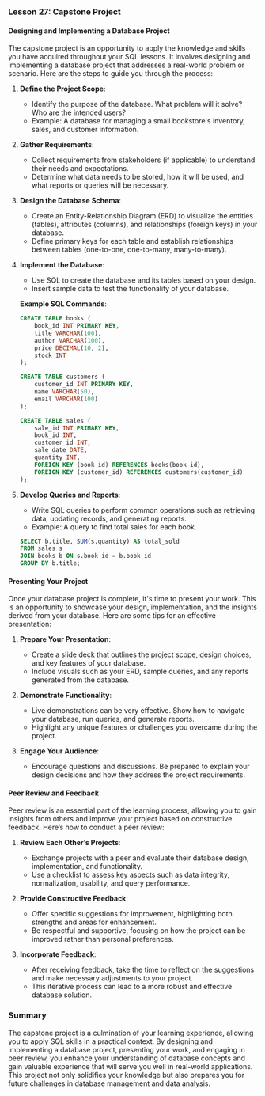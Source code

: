 ### Lesson 27: Capstone Project

#### Designing and Implementing a Database Project
The capstone project is an opportunity to apply the knowledge and skills you have acquired throughout your SQL lessons. It involves designing and implementing a database project that addresses a real-world problem or scenario. Here are the steps to guide you through the process:

1. **Define the Project Scope**:
   - Identify the purpose of the database. What problem will it solve? Who are the intended users?
   - Example: A database for managing a small bookstore's inventory, sales, and customer information.

2. **Gather Requirements**:
   - Collect requirements from stakeholders (if applicable) to understand their needs and expectations.
   - Determine what data needs to be stored, how it will be used, and what reports or queries will be necessary.

3. **Design the Database Schema**:
   - Create an Entity-Relationship Diagram (ERD) to visualize the entities (tables), attributes (columns), and relationships (foreign keys) in your database.
   - Define primary keys for each table and establish relationships between tables (one-to-one, one-to-many, many-to-many).

4. **Implement the Database**:
   - Use SQL to create the database and its tables based on your design.
   - Insert sample data to test the functionality of your database.
   
   **Example SQL Commands**:
   ```sql
   CREATE TABLE books (
       book_id INT PRIMARY KEY,
       title VARCHAR(100),
       author VARCHAR(100),
       price DECIMAL(10, 2),
       stock INT
   );

   CREATE TABLE customers (
       customer_id INT PRIMARY KEY,
       name VARCHAR(50),
       email VARCHAR(100)
   );

   CREATE TABLE sales (
       sale_id INT PRIMARY KEY,
       book_id INT,
       customer_id INT,
       sale_date DATE,
       quantity INT,
       FOREIGN KEY (book_id) REFERENCES books(book_id),
       FOREIGN KEY (customer_id) REFERENCES customers(customer_id)
   );
   ```

5. **Develop Queries and Reports**:
   - Write SQL queries to perform common operations such as retrieving data, updating records, and generating reports.
   - Example: A query to find total sales for each book.
   ```sql
   SELECT b.title, SUM(s.quantity) AS total_sold
   FROM sales s
   JOIN books b ON s.book_id = b.book_id
   GROUP BY b.title;
   ```

#### Presenting Your Project
Once your database project is complete, it's time to present your work. This is an opportunity to showcase your design, implementation, and the insights derived from your database. Here are some tips for an effective presentation:

1. **Prepare Your Presentation**:
   - Create a slide deck that outlines the project scope, design choices, and key features of your database.
   - Include visuals such as your ERD, sample queries, and any reports generated from the database.

2. **Demonstrate Functionality**:
   - Live demonstrations can be very effective. Show how to navigate your database, run queries, and generate reports.
   - Highlight any unique features or challenges you overcame during the project.

3. **Engage Your Audience**:
   - Encourage questions and discussions. Be prepared to explain your design decisions and how they address the project requirements.

#### Peer Review and Feedback
Peer review is an essential part of the learning process, allowing you to gain insights from others and improve your project based on constructive feedback. Here’s how to conduct a peer review:

1. **Review Each Other’s Projects**:
   - Exchange projects with a peer and evaluate their database design, implementation, and functionality.
   - Use a checklist to assess key aspects such as data integrity, normalization, usability, and query performance.

2. **Provide Constructive Feedback**:
   - Offer specific suggestions for improvement, highlighting both strengths and areas for enhancement.
   - Be respectful and supportive, focusing on how the project can be improved rather than personal preferences.

3. **Incorporate Feedback**:
   - After receiving feedback, take the time to reflect on the suggestions and make necessary adjustments to your project.
   - This iterative process can lead to a more robust and effective database solution.

### Summary
The capstone project is a culmination of your learning experience, allowing you to apply SQL skills in a practical context. By designing and implementing a database project, presenting your work, and engaging in peer review, you enhance your understanding of database concepts and gain valuable experience that will serve you well in real-world applications. This project not only solidifies your knowledge but also prepares you for future challenges in database management and data analysis.